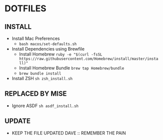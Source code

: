 # DOTFILES

## INSTALL
- Install Mac Preferences
  - `bash macos/set-defaults.sh`
- Install Dependencies using Brewfile
  - Install Homebrew `ruby -e "$(curl -fsSL https://raw.githubusercontent.com/Homebrew/install/master/install)"`
  - Install Homebrew Bundle `brew tap Homebrew/bundle`
  - `brew bundle install`
- Install ZSH `sh zsh_install.sh`

## REPLACED BY MISE
- Ignore ASDF `sh asdf_install.sh`
<!-- - Install mise `sh mise_install.sh` -->

## UPDATE
- KEEP THE FILE UPDATED DAVE :: REMEMBER THE PAIN